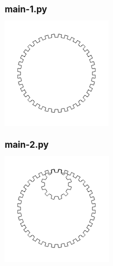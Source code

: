 
# main-1.py

![#1](images/main-1.png?raw=true)   

# main-2.py

![#2](images/main-2.png?raw=true)   
